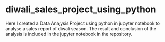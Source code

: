 # diwali_sales_project_using_python
Here I created a Data Ana;ysis Project using python in jupyter notebook to analyse a sales report of diwali season. The result and conclusion of the analysis is included in the jupyter notebook in the repository.
